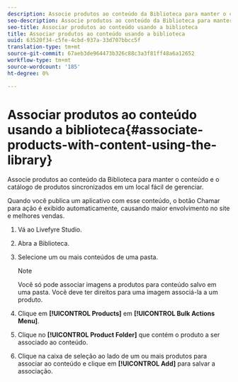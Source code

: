 ```yaml
---
description: Associe produtos ao conteúdo da Biblioteca para manter o conteúdo e o catálogo de produtos sincronizados em um local fácil de gerenciar.
seo-description: Associe produtos ao conteúdo da Biblioteca para manter o conteúdo e o catálogo de produtos sincronizados em um local fácil de gerenciar.
seo-title: Associar produtos ao conteúdo usando a biblioteca
title: Associar produtos ao conteúdo usando a biblioteca
uuid: 63520f34-c5fe-4cbd-937a-33d707bbcc5f
translation-type: tm+mt
source-git-commit: 67aeb3de964473b326c88c3a3f81ff48a6a12652
workflow-type: tm+mt
source-wordcount: '185'
ht-degree: 0%

---
```



# Associar produtos ao conteúdo usando a biblioteca{#associate-products-with-content-using-the-library}

Associe produtos ao conteúdo da Biblioteca para manter o conteúdo e o catálogo de produtos sincronizados em um local fácil de gerenciar.

Quando você publica um aplicativo com esse conteúdo, o botão Chamar para ação é exibido automaticamente, causando maior envolvimento no site e melhores vendas.

1. Vá ao Livefyre Studio.
1. Abra a Biblioteca.
1. Selecione um ou mais conteúdos de uma pasta.

   >[!NOTE]
   >
   >Você só pode associar imagens a produtos para conteúdo salvo em uma pasta. Você deve ter direitos para uma imagem associá-la a um produto.

1. Clique em **[!UICONTROL Products]** em **[!UICONTROL Bulk Actions Menu]**.
1. Clique no **[!UICONTROL Product Folder]** que contém o produto a ser associado ao conteúdo.
1. Clique na caixa de seleção ao lado de um ou mais produtos para associar ao conteúdo e clique em **[!UICONTROL Add]** para salvar a associação.
